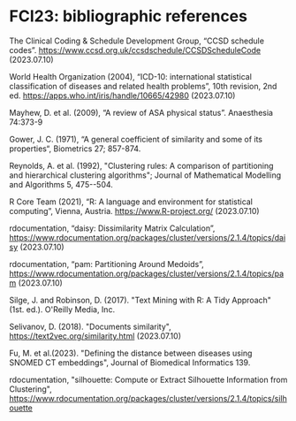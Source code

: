 # FCI23: bibliographic references

The Clinical Coding & Schedule Development Group, “CCSD schedule codes”. https://www.ccsd.org.uk/ccsdschedule/CCSDScheduleCode (2023.07.10)

World Health Organization (‎2004)‎, “ICD-10: international statistical classification of diseases and related health problems”, 10th revision, 2nd ed. https://apps.who.int/iris/handle/10665/42980 (2023.07.10) 

Mayhew, D. et al. (2009), “A review of ASA physical status”. Anaesthesia 74:373-9

Gower, J. C. (1971), “A general coefficient of similarity and some of its properties“, Biometrics 27; 857-874.

Reynolds, A. et al. (1992), "Clustering rules: A comparison of partitioning and hierarchical clustering algorithms"; Journal of Mathematical Modelling and Algorithms 5, 475--504. 

R Core Team (2021), “R: A language and environment for statistical computing”, Vienna, Austria. https://www.R-project.org/ (2023.07.10)

rdocumentation‎, “daisy: Dissimilarity Matrix Calculation”, https://www.rdocumentation.org/packages/cluster/versions/2.1.4/topics/daisy (2023.07.10)

rdocumentation‎, “pam: Partitioning Around Medoids”, https://www.rdocumentation.org/packages/cluster/versions/2.1.4/topics/pam (2023.07.10)

Silge, J. and Robinson, D. (2017). "Text Mining with R: A Tidy Approach" (1st. ed.). O'Reilly Media, Inc.

Selivanov, D. (2018). "Documents similarity", https://text2vec.org/similarity.html (2023.07.10)

Fu, M. et al.(2023). "Defining the distance between diseases using SNOMED CT embeddings", Journal of Biomedical Informatics 139.

rdocumentation‎, "silhouette: Compute or Extract Silhouette Information from Clustering", https://www.rdocumentation.org/packages/cluster/versions/2.1.4/topics/silhouette
